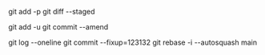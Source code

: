 git add -p <file>
git diff --staged

git add -u
git commit --amend

git log --oneline
git commit --fixup=123132
git rebase -i --autosquash main